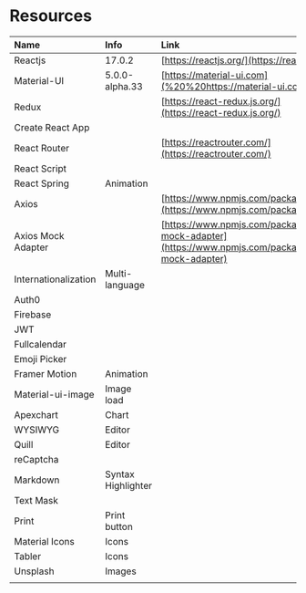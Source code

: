 # Resources

| Name | Info | Link |
| :--- | :--- | :--- |
| Reactjs | 17.0.2 | [https://reactjs.org/](https://reactjs.org/) |
| Material-UI | 5.0.0-alpha.33 | [https://material-ui.com](%20%20https://material-ui.com) |
| Redux |  | [https://react-redux.js.org/](https://react-redux.js.org/) |
| Create React App |  |  |
| React Router |  | [https://reactrouter.com/](https://reactrouter.com/) |
| React Script |  |  |
| React Spring | Animation |  |
| Axios |  | [https://www.npmjs.com/package/axios](https://www.npmjs.com/package/axios) |
| Axios Mock Adapter |  | [https://www.npmjs.com/package/axios-mock-adapter](https://www.npmjs.com/package/axios-mock-adapter) |
| Internationalization | Multi-language |  |
| Auth0 |  |  |
| Firebase |  |  |
| JWT |  |  |
| Fullcalendar |  |  |
| Emoji Picker |  |  |
| Framer Motion | Animation |  |
| Material-ui-image | Image load |  |
| Apexchart | Chart |  |
| WYSIWYG | Editor |  |
| Quill | Editor |  |
| reCaptcha |  |  |
| Markdown | Syntax Highlighter |  |
| Text Mask |  |  |
| Print | Print button |  |
| Material Icons | Icons |  |
| Tabler | Icons |  |
| Unsplash | Images |  |
|  |  |  |

